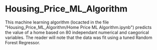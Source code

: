 # Housing_Price_ML_Algorithm
This machine learning algorithm (locacted in the file "Housing_Price_ML_Algorithm/Home Price ML Algorithm.ipynb") predicts the value of a home based on 80 independant numerical and caegorical variables. The reader will note that the data was fit using a tuned Random Forest Regressor. 
